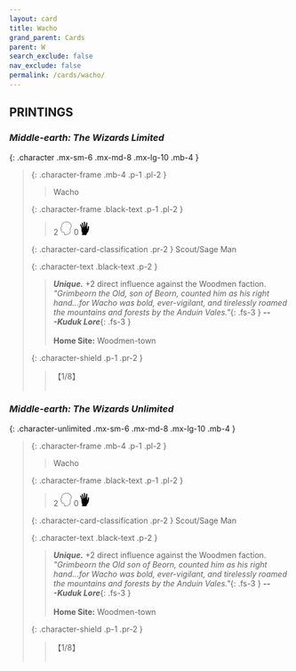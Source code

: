 ```yaml
---
layout: card
title: Wacho
grand_parent: Cards
parent: W
search_exclude: false
nav_exclude: false
permalink: /cards/wacho/
---
```


## PRINTINGS


### _Middle-earth: The Wizards Limited_

{: .character .mx-sm-6 .mx-md-8 .mx-lg-10 .mb-4 }
> {: .character-frame .mb-4 .p-1 .pl-2 }
> > <div class="card-mp"></div>
> > <div class="character-card-name">Wacho</div>
>
> {: .character-frame .black-text .p-1 .pl-2 }
> > 2 ![](/assets/images/mind.svg) 0![](/assets/images/di.svg)
>
> {: .character-card-classification .pr-2 }
> Scout/Sage Man
>
> {: .character-text .black-text .p-2 }
> > _**Unique.**_ +2 direct influence against the Woodmen faction. <br>_"Grimbeorn the Old, son of Beorn, counted him as his right hand...for Wacho was bold, ever-vigilant, and tirelessly roamed the mountains and forests by the Anduin Vales."_{: .fs-3 } ***---&#65279;Kuduk Lore***{: .fs-3 }  <br><br>**Home Site:** Woodmen-town 
>
> {: .character-shield .p-1 .pr-2 }
> > <div class="card-shield">【1/8】</div>
> > <div class="card-corruption">&nbsp;</div>

### _Middle-earth: The Wizards Unlimited_

{: .character-unlimited .mx-sm-6 .mx-md-8 .mx-lg-10 .mb-4 }
> {: .character-frame .mb-4 .p-1 .pl-2 }
> > <div class="card-mp"></div>
> > <div class="character-card-name">Wacho</div>
>
> {: .character-frame .black-text .p-1 .pl-2 }
> > 2 ![](/assets/images/mind.svg) 0![](/assets/images/di.svg)
>
> {: .character-card-classification .pr-2 }
> Scout/Sage Man
>
> {: .character-text .black-text .p-2 }
> > _**Unique.**_ +2 direct influence against the Woodmen faction. <br>_"Grimbeorn the Old son of Beorn, counted him as his right hand...for Wacho was bold, ever-vigilant, and tirelessly roamed the mountains and forests by the Anduin Vales."_{: .fs-3 } ***---&#65279;Kuduk Lore***{: .fs-3 }  <br><br>**Home Site:** Woodmen-town 
>
> {: .character-shield .p-1 .pr-2 }
> > <div class="card-shield">【1/8】</div>
> > <div class="card-corruption">&nbsp;</div>
